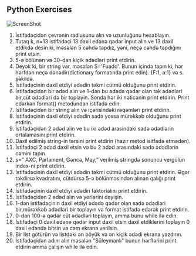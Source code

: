 ## Python Exercises

![ScreenShot](/screenshot.gif)


1. İstifadəçidən çevrənin radiusunu alın və uzunluğunu hesablayın. 
2. Tutaq k, n=13 istifadəçi 13 daxil edənə qədər input alın ve 13 daxil etdikdə desin ki, məsələn 5 cəhdə tapdız, yəni, neçə cəhdə tapdığını print etsin.
3. 5-ə bölünən və 30-dan kiçik ədədləri print etdirin.
4. Deyək ki, bir string var, məsələn S='Fuadd'. Bunun içində tapın ki, hər hərfdən neçə dənədir(dictionary formatında print edin). {F:1, a:1} və s. şəkildə.
5. İstifadəcinin daxil etdiyi ədədin təkmi cütmü olduğunu print etdirin.
6. İstifadəçidən bir ədəd alın ve 1-dən bu ədədə qədər olan tək ədədləri bir,cüt ədədləri də bir toplayin. Sonda hər iki nəticənin print etdirin. Print edərkən format() metodundan istifadə edin. 
7. İstifadəçidən bir string alın və içərisindəki rəqəmləri print etdirin.
8. İstifadəçinin daxil etdiyi ədədin sadə yoxsa mürəkkəb olduğunu print etdirin.
9. İstifadəçidən 2 ədəd alin ve bu iki ədəd arasindaki sadə ədədlərin ortalamasını print etdirin.
10. Daxil edilmiş string-in tərsini print etdirin (hazır metod isitfadə etmədən).
11. İstifadəçi 2 ədəd daxil etsin və bu 2 ədəd arasındaki sadə ədədlərin cəmini tapın.
12. s=” AXC, Parlament, Gəncə, May,” verilmiş stringdə sonuncu  vergülün index-ni print etdirin.
13. İstifadəcinin daxil etdiyi ədədin təkmi cütmü olduğunu print etdirin. Əgər təkdirsə kvadratını, cütdürsə 5-ə bölünməsindən alınan qalığı print etdirin. 
14. İstifadəçinin daxil etdiyi ədədin faktorialını print etdirin.
15. İstifadəçidən 2 ədəd alın və yerlərini dəyişin.
16. 1-dən istifadəçinin daxil etdiyi ədədə qədər olan sadə ədədləri bir,mürəkkəb ədədləri bir toplayın və format istifadə edərək print etdirin.
17. 0-dan 100-ə qədər cüt ədədləri toplayın, amma bunu while ilə edin.
18. İstifadəçi 0 daxil edənə qədər input daxil etsin daxil etdiklerini toplayın 0 daxil edəndə bitsin və cəm ekrana verilsin.
19. Bir list götürün və listdəki ən böyük və ən kiçik ədədi ekrana yazdırın.
20. İstifadəçidən adını alın məsələn "Süleymanlı" bunun hərflərini print etdirin amma çalışın while ilə edin.

